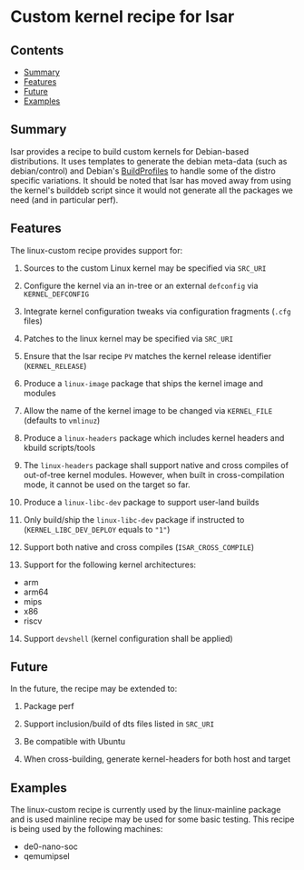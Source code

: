 # Custom kernel recipe for Isar

## Contents

 - [Summary](#summary)
 - [Features](#features)
 - [Future](#future)
 - [Examples](#examples)

## Summary

Isar provides a recipe to build custom kernels for Debian-based distributions.
It uses templates to generate the debian meta-data (such as debian/control) and
Debian's [BuildProfiles](https://wiki.debian.org/BuildProfileSpec) to handle
some of the distro specific variations. It should be noted that Isar has moved
away from using the kernel's builddeb script since it would not generate all
the packages we need (and in particular perf).

## Features

The linux-custom recipe provides support for:

 1. Sources to the custom Linux kernel may be specified via `SRC_URI`

 2. Configure the kernel via an in-tree or an external `defconfig` via
    `KERNEL_DEFCONFIG`

 3. Integrate kernel configuration tweaks via configuration fragments (`.cfg`
    files)

 4. Patches to the linux kernel may be specified via `SRC_URI`

 5. Ensure that the Isar recipe `PV` matches the kernel release identifier
    (`KERNEL_RELEASE`)

 6. Produce a `linux-image` package that ships the kernel image and modules

 7. Allow the name of the kernel image to be changed via `KERNEL_FILE` (defaults
    to `vmlinuz`)

 8. Produce a `linux-headers` package which includes kernel headers and kbuild
    scripts/tools

 9. The `linux-headers` package shall support native and cross compiles of
    out-of-tree kernel modules. However, when built in cross-compilation mode,
    it cannot be used on the target so far.

 10. Produce a `linux-libc-dev` package to support user-land builds

 11. Only build/ship the `linux-libc-dev` package if instructed to
     (`KERNEL_LIBC_DEV_DEPLOY` equals to `"1"`)

 12. Support both native and cross compiles (`ISAR_CROSS_COMPILE`)

 13. Support for the following kernel architectures:

   * arm
   * arm64
   * mips
   * x86
   * riscv

 14. Support `devshell` (kernel configuration shall be applied)

## Future

In the future, the recipe may be extended to:

 1. Package perf

 2. Support inclusion/build of dts files listed in `SRC_URI`

 3. Be compatible with Ubuntu

 4. When cross-building, generate kernel-headers for both host and target

## Examples

The linux-custom recipe is currently used by the linux-mainline package and is
used mainline recipe may be used for some basic testing. This recipe is being
used by the following machines:

 * de0-nano-soc
 * qemumipsel
